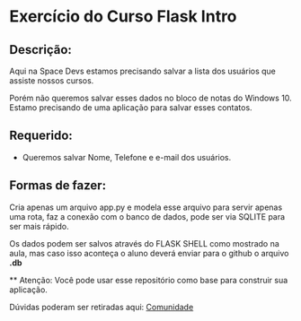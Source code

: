# Exercício do Curso Flask Intro

Descrição:
----------

Aqui na Space Devs estamos precisando salvar a lista dos usuários que assiste nossos cursos.

Porém não queremos salvar esses dados no bloco de notas do Windows 10. Estamo precisando de uma aplicação para salvar esses contatos.

## Requerido:

- Queremos salvar Nome, Telefone e e-mail dos usuários.

## Formas de fazer:

Cria apenas um arquivo app.py e modela esse arquivo para servir apenas uma rota, faz a conexão com o banco de dados, pode ser via SQLITE para ser mais rápido.

Os dados podem ser salvos através do FLASK SHELL como mostrado na aula, mas caso isso aconteça o aluno deverá enviar para o github o arquivo **.db**

** Atenção: Você pode usar esse repositório como base para construir sua aplicação.

Dúvidas poderam ser retiradas aqui:
[Comunidade](https://t.me/spacedevs)
